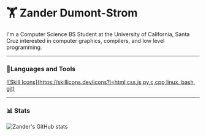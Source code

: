 # 🏋 Zander Dumont-Strom

I'm a Computer Science BS Student at the University of California, Santa Cruz interested in computer graphics, compilers, and low level programming. 

---

### 🧰Languages and Tools

[![Skill Icons](https://skillicons.dev/icons?i=html,css,js,py,c,cpp,linux, bash, git)](https://skillicons.dev)

---

### 📊 Stats

![Zander's GitHub stats](https://github-readme-stats.vercel.app/api?username=zdumonts&show_icons=true&theme=gruvbox)
